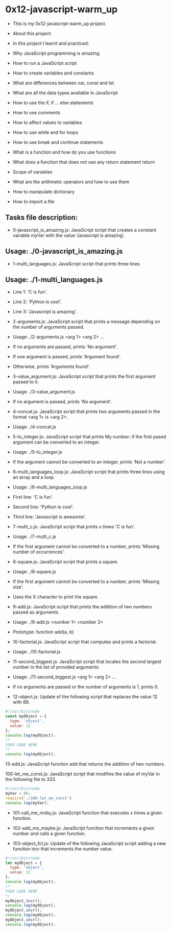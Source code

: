 # 0x12-javascript-warm_up
- This is my 0x12-javascript-warm_up project.

- About this project:
- In this project I learnt and practiced:

- Why JavaScript programming is amazing
- How to run a JavaScript script
- How to create variables and constants
- What are differences between var, const and let
- What are all the data types available in JavaScript
- How to use the if, if ... else statements
- How to use comments
- How to affect values to variables
- How to use while and for loops
- How to use break and continue statements
- What is a function and how do you use functions
- What does a function that does not use any return statement return
- Scope of variables
- What are the arithmetic operators and how to use them
- How to manipulate dictionary
- How to import a file

## Tasks file description:
- 0-javascript_is_amazing.js: JavaScript script that creates a constant variable myVar with the value 'Javascript is amazing'.

## Usage: ./0-javascript_is_amazing.js

- 1-multi_languages.js: JavaScript script that prints three lines.

## Usage: ./1-multi_languages.js

- Line 1: 'C is fun'.

- Line 2: 'Python is cool'.

- Line 3: 'Javascript is amazing'.

- 2-arguments.js: JavaScript script that prints a message depending on the number of arguments passed.

- Usage: ./2-arguments.js <arg 1> <arg 2> ...

- If no arguments are passed, prints 'No argument'.

- If one argument is passed, prints 'Argument found'.

- Otherwise, prints 'Arguments found'.

- 3-value_argument.js: JavaScript script that prints the first argument passed to it.

- Usage: ./3-value_argument.js <arg>

- If no argument is passed, prints 'No argument'.

- 4-concat.js: JavaScript script that prints two arguments passed in the format <arg 1> is <arg 2>.

- Usage: ./4-concat.js <arg1> <arg2>

- 5-to_integer.js: JavaScript script that prints My number: <first argument converted in integer> if the first pased argument can be converted to an integer.

- Usage: ./5-to_integer.js

- If the argument cannot be converted to an integer, prints 'Not a number'.

- 6-multi_languages_loop.js: JavaScript script that prints three lines using an array and a loop.

- Usage: ./6-multi_languages_loop.js

- First line: 'C is fun'.

- Second line: 'Python is cool'.

- Third line: 'Javascript is awesome'.

- 7-multi_c.js: JavaScript script that prints x times 'C is fun'.

- Usage: ./7-multi_c.js <x>

- If the first argument cannot be converted to a number, prints 'Missing number of occurrences'.

- 8-square.js: JavaScript script that prints a square.

- Usage: ./8-square.js <size>

- If the first argument cannot be converted to a number, prints 'Missing size'.

- Uses the X character to print the square.

- 9-add.js: JavaScript script that prints the addition of two numbers passed as arguments.

- Usage: ./9-add.js <number 1> <number 2>

- Prototype: function add(a, b)

- 10-factorial.js: JavaScript script that computes and prints a factorial.

- Usage: ./10-factorial.js <number to compute factorial of>

- 11-second_biggest.js: JavaScript script that locates the second largest number in the list of provided arguments.

- Usage: ./11-second_biggest.js <arg 1> <arg 2> ...

- If no arguments are passed or the number of arguments is 1, prints 0.

- 12-object.js: Update of the following script that replaces the value 12 with 89.

```javascript
#!/usr/bin/node
const myObject = {
  type: 'object',
  value: 12
};
console.log(myObject);
/*
YOUR CODE HERE
*/
console.log(myObject);
```

13-add.js: JavaScript function add that returns the addition of two numbers.

100-let_me_const.js: JavaScript script that modifies the value of myVar in the following file to 333.
```javascript
#!/usr/bin/node
myVar = 89;
require('./100-let_me_const')
console.log(myVar);
```

- 101-call_me_moby.js: JavaScript function that executes x times a given function.

- 102-add_me_maybe.js: JavaScript function that increments a given number and calls a given function.

- 103-object_fct.js: Update of the following JavaScript script adding a new function incr that increments the number value.
```javascript
#!/usr/bin/node
let myObject = {
  type: 'object',
  value: 12
};
console.log(myObject);
/*
YOUR CODE HERE
*/
myObject.incr();
console.log(myObject);
myObject.incr();
console.log(myObject);
myObject.incr();
console.log(myObject);
```
